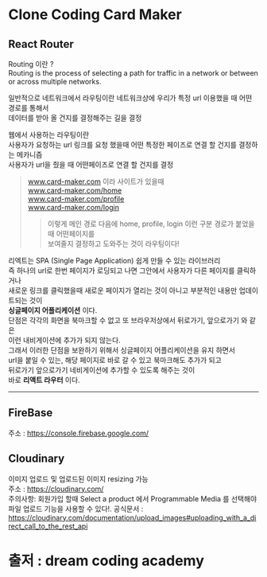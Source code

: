 # Clone Coding Card Maker

## React Router
Routing 이란 ?   
Routing is the process of selecting a path for traffic in a network or between   
or across multiple networks.   
   
일반적으로 네트워크에서 라우팅이란 네트워크상에 우리가 특정 url 이용했을 때 어떤 경로를 통해서   
데이터를 받아 올 건지를 결정해주는 길을 결정

웹에서 사용하는 라우팅이란   
사용자가 요청하는 url 링크를 요청 했을때 어떤 특정한 페이즈로 연결 할 건지를 결정하는 메카니즘   
사용자가 url을 줬을 때 어떤페이즈로 연결 할 건지를 결정
> www.card-maker.com 이라 사이트가 있을때    
> www.card-maker.com/home   
> www.card-maker.com/profile   
> www.card-maker.com/login   
>> 이렇게 메인 경로 다음에 home, profile, login 이런 구분 경로가 붙었을때 어떤페이지를   
> >보여줄지 결정하고 도와주는 것이 라우팅이다!

리엑트는 SPA (Single Page Application) 쉽게 만들 수 있는 라이브러리   
즉 하나의 url로 한번 페이지가 로딩되고 나면 그안에서 사용자가 다른 페이지를 클릭하거나   
새로운 링크를 클릭했을때 새로운 페이지가 열리는 것이 아니고 부분적인 내용만 업데이트되는 것이   
**싱글페이지 어플리케이션** 이다.   
단점은 각각의 화면을 북마크할 수 없고 또 브라우저상에서 뒤로가기, 앞으로가기 와 같은   
이런 내비게이션에 추가가 되지 않는다.   
그래서 이러한 단점을 보완하기 위해서 싱글페이지 어플리케이션을 유지 하면서   
url을 붙일 수 있는, 해당 페이지로 바로 갈 수 있고 북마크해도 추가가 되고    
뒤로가기 앞으로가기 네비게이션에 추가할 수 있도록 해주는 것이    
바로 **리액트 라우터** 이다.

***

## FireBase
주소 : https://console.firebase.google.com/

## Cloudinary
이미지 업로드 및 업로드된 이미지 resizing 가능   
주소 : https://cloudinary.com/   
주의사항: 회원가입 할때 Select a product 에서 Programmable Media 를 선택해야 파일 업로드 기능을 사용할 수 있다!.
공식문서 : https://cloudinary.com/documentation/upload_images#uploading_with_a_direct_call_to_the_rest_api


# 출저 : dream coding academy
  